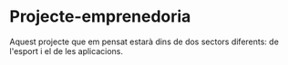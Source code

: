 Projecte-emprenedoria
=====================
Aquest projecte que em pensat estarà dins de dos sectors diferents: de l'esport i el de les aplicacions.
